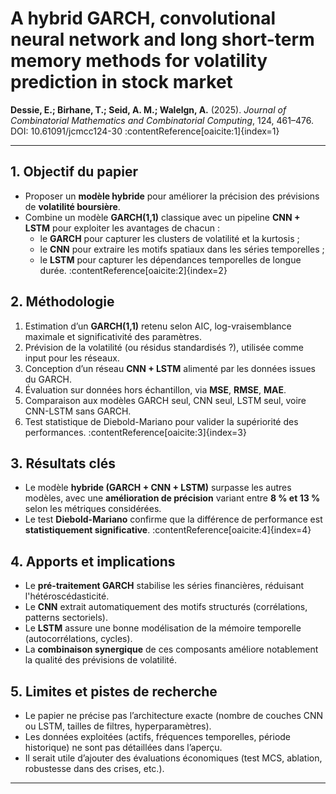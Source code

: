 # A hybrid GARCH, convolutional neural network and long short-term memory methods for volatility prediction in stock market  
**Dessie, E.; Birhane, T.; Seid, A. M.; Walelgn, A.** (2025). *Journal of Combinatorial Mathematics and Combinatorial Computing*, 124, 461–476. DOI: 10.61091/jcmcc124-30 :contentReference[oaicite:1]{index=1}

---

## 1. Objectif du papier

- Proposer un **modèle hybride** pour améliorer la précision des prévisions de **volatilité boursière**.
- Combine un modèle **GARCH(1,1)** classique avec un pipeline **CNN + LSTM** pour exploiter les avantages de chacun :
  - le **GARCH** pour capturer les clusters de volatilité et la kurtosis ;
  - le **CNN** pour extraire les motifs spatiaux dans les séries temporelles ;
  - le **LSTM** pour capturer les dépendances temporelles de longue durée. :contentReference[oaicite:2]{index=2}

## 2. Méthodologie

1. Estimation d’un **GARCH(1,1)** retenu selon AIC, log-vraisemblance maximale et significativité des paramètres.
2. Prévision de la volatilité (ou résidus standardisés ?), utilisée comme input pour les réseaux.
3. Conception d’un réseau **CNN + LSTM** alimenté par les données issues du GARCH.
4. Évaluation sur données hors échantillon, via **MSE**, **RMSE**, **MAE**.
5. Comparaison aux modèles GARCH seul, CNN seul, LSTM seul, voire CNN-LSTM sans GARCH.
6. Test statistique de Diebold-Mariano pour valider la supériorité des performances. :contentReference[oaicite:3]{index=3}

## 3. Résultats clés

- Le modèle **hybride (GARCH + CNN + LSTM)** surpasse les autres modèles, avec une **amélioration de précision** variant entre **8 % et 13 %** selon les métriques considérées.
- Le test **Diebold-Mariano** confirme que la différence de performance est **statistiquement significative**. :contentReference[oaicite:4]{index=4}

## 4. Apports et implications

- Le **pré-traitement GARCH** stabilise les séries financières, réduisant l'hétéroscédasticité.
- Le **CNN** extrait automatiquement des motifs structurés (corrélations, patterns sectoriels).
- Le **LSTM** assure une bonne modélisation de la mémoire temporelle (autocorrélations, cycles).
- La **combinaison synergique** de ces composants améliore notablement la qualité des prévisions de volatilité.

## 5. Limites et pistes de recherche

- Le papier ne précise pas l’architecture exacte (nombre de couches CNN ou LSTM, tailles de filtres, hyperparamètres).
- Les données exploitées (actifs, fréquences temporelles, période historique) ne sont pas détaillées dans l’aperçu.
- Il serait utile d’ajouter des évaluations économiques (test MCS, ablation, robustesse dans des crises, etc.).

---

